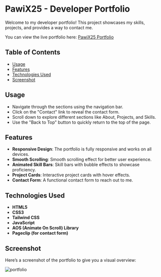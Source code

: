 # PawiX25 - Developer Portfolio

Welcome to my developer portfolio! This project showcases my skills, projects, and provides a way to contact me.

You can view the live portfolio here: [PawiX25 Portfolio](https://me.pawix.tech/)

## Table of Contents

- [Usage](#usage)
- [Features](#features)
- [Technologies Used](#technologies-used)
- [Screenshot](#screenshot)

## Usage

- Navigate through the sections using the navigation bar.
- Click on the "Contact" link to reveal the contact form.
- Scroll down to explore different sections like About, Projects, and Skills.
- Use the "Back to Top" button to quickly return to the top of the page.

## Features

- **Responsive Design**: The portfolio is fully responsive and works on all devices.
- **Smooth Scrolling**: Smooth scrolling effect for better user experience.
- **Animated Skill Bars**: Skill bars with bubble effects to showcase proficiency.
- **Project Cards**: Interactive project cards with hover effects.
- **Contact Form**: A functional contact form to reach out to me.

## Technologies Used

- **HTML5**
- **CSS3**
- **Tailwind CSS**
- **JavaScript**
- **AOS (Animate On Scroll) Library**
- **Pageclip (for contact form)**

## Screenshot

Here’s a screenshot of the portfolio to give you a visual overview:

![portfolio](https://github.com/user-attachments/assets/25f63dc1-c9af-4755-b6ee-9636b91d9df0)
